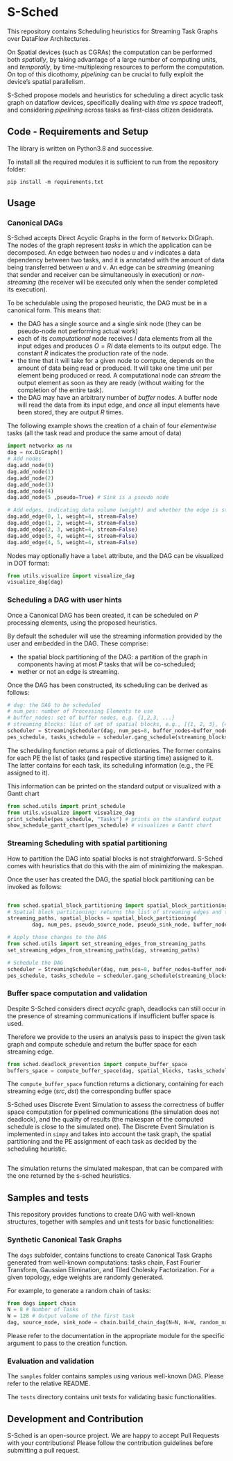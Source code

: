 # S-Sched

This repository contains Scheduling heuristics for Streaming Task Graphs over DataFlow Architectures.

On Spatial devices (such as CGRAs) the computation can be performed both _spatially_, by taking advantage
of a large number of computing units, and _temporally_, by time-multiplexing resources to perform the computation.
On top of this dicothomy, _pipelining_ can be crucial to fully exploit the device’s spatial parallelism.

S-Sched propose models and heuristics for scheduling a direct acyclic task graph on dataflow devices, specifically dealing with *time vs space* tradeoff, 
and considering  *pipelining* across tasks as first-class citizen desiderata.


##  Code - Requirements and Setup



The library is written on Python3.8 and successive.

To install all the required modules it is sufficient to run from the repository folder:

```
pip install -m requirements.txt
```


## Usage

### Canonical DAGs

S-Sched accepts Direct Acyclic Graphs in the form of `Networkx` DiGraph. 
The nodes of the graph represent *tasks* in which the application can be decomposed. 
An edge between two nodes $u$ and $v$ indicates a data dependency between two tasks, and it is annotated with the amount of data being
transferred between $u$ and $v$. An edge can be *streaming* (meaning that sender and receiver can be simultaneously in execution) or *non-streaming* (the receiver will be executed only when the sender completed its execution).

To be schedulable using the proposed heuristic, the DAG must be in a canonical form.
This means that:
- the DAG has a single source and a single sink node (they can be pseudo-node not performing actual work)
- each of its _computational_ node receives $I$ data elements from all the input edges and produces $O=RI$ data elements to its output edge. The constant $R$ indicates the production rate of the node. 
- the time that it will take for a given node to compute, depends on the amount of data being read or produced. It will take one time unit per element being produced or read. A computational node can _stream_ the output element as soon as they are ready (without waiting for the completion of the entire task).
- the DAG may have an arbitrary number of _buffer_ nodes. A buffer node will read the data from its input edge, and *once* all input elements have
been stored, they are output $R$ times.

The following example shows the creation of a chain of four *elementwise* tasks (all the task read and produce the same amout of data)

```Python
import networkx as nx
dag = nx.DiGraph()
# Add nodes 
dag.add_node(0)
dag.add_node(1)
dag.add_node(2)
dag.add_node(3)
dag.add_node(4)
dag.add_node(5 ,pseudo=True) # Sink is a pseudo node

# Add edges, indicating data volume (weight) and whether the edge is streaming or not. By default the edge is assumed to be non-streaming.
dag.add_edge(0, 1, weight=4, stream=False)
dag.add_edge(1, 2, weight=4, stream=False)
dag.add_edge(2, 3, weight=4, stream=False)
dag.add_edge(3, 4, weight=4, stream=False)
dag.add_edge(4, 5, weight=4, stream=False)
```

Nodes may optionally have a `label` attribute, and the DAG can be visualized in DOT format:

```Python
from utils.visualize import visualize_dag
visualize_dag(dag)
```

### Scheduling a DAG with user hints

Once a Canonical DAG has been created, it can be scheduled on $P$ processing elements, using the proposed heuristics.

By default the scheduler will use the streaming information provided by the user and embedded in the DAG. These comprise:
- the spatial block partitioning of the DAG: a partition of the graph in components having at most $P$ tasks that will be co-scheduled;
- wether or not an edge is streaming.

Once the DAG has been constructed, its scheduling can be derived as follows:

```Python
# dag: the DAG to be scheduled
# num_pes: number of Processing Elements to use
# buffer_nodes: set of buffer nodes, e.g. {1,2,3, ...}
# streaming_blocks: list of set of spatial blocks, e.g., [{1, 2, 3}, {4, 5, 6}]
scheduler = StreamingScheduler(dag, num_pes=8, buffer_nodes=buffer_nodes)
pes_schedule, tasks_schedule = scheduler.gang_schedule(streaming_blocks)
```

The scheduling function returns a pair of dictionaries. The former contains for each PE the list of tasks (and respective
starting time) assigned to it. The latter contains for each task, its scheduling information (e.g., the PE assigned to it).

This information can be printed on the standard output or visualized with a Gantt chart

```Python
from sched.utils import print_schedule
from utils.visualize import visualize_dag
print_schedule(pes_schedule, "Tasks") # prints on the standard output
show_schedule_gantt_chart(pes_schedule) # visualizes a Gantt chart
```



### Streaming Scheduling with spatial partitioning

How to partition the DAG into spatial blocks is not straightforward. S-Sched comes with heuristics that do this with the aim of minimizing the makespan.

Once the user has created the DAG, the spatial block partitioning can be invoked as follows:
```Python

from sched.spatial_block_partitioning import spatial_block_partitioning
# Spatial block partitioning: returns the list of streaming edges and the spatial blocks
streaming_paths, spatial_blocks = spatial_block_partitioning(
        dag, num_pes, pseudo_source_node, pseudo_sink_node, buffer_nodes=buffer_nodes)

# Apply those changes to the DAG
from sched.utils import set_streaming_edges_from_streaming_paths
set_streaming_edges_from_streaming_paths(dag, streaming_paths)

# Schedule the DAG
scheduler = StreamingScheduler(dag, num_pes=8, buffer_nodes=buffer_nodes)
pes_schedule, tasks_schedule = scheduler.gang_schedule(streaming_blocks)
```

### Buffer space computation and validation

Despite S-Sched considers direct _acyclic_ graph, deadlocks can still occur in the presence of streaming communications if insufficient buffer space is used.

Therefore we provide to the users an analysis pass to inspect the given task graph and compute schedule and return the buffer space
for each streaming edge.

```Python
from sched.deadlock_prevention import compute_buffer_space
buffers_space = compute_buffer_space(dag, spatial_blocks, tasks_schedule, source_node)
```

The `compute_buffer_space` function returns a dictionary, containing for each streaming edge $(src, dst)$ the corresponding buffer space

S-Sched uses Discrete Event Simulation to assess the correctness of buffer space computation for pipelined communications (the simulation does not deadlock), and the quality of results (the makespan of the computed schedule is close to the simulated one).
The Discrete Event Simulation is implemented in `simpy` and takes into account the task graph, the spatial partitioning and the PE assignment of each task as decided by the scheduling heuristic.

```Python
```
The simulation returns the simulated makespan, that can be compared with the one returned by the s-sched heuristics.


## Samples and tests

This repository provides functions to create DAG with well-known structures, together with samples and unit tests for basic functionalities:

### Synthetic Canonical Task Graphs

The `dags` subfolder, contains functions to create Canonical Task Graphs generated from well-known computations: tasks chain, Fast Fourier Transform, Gaussian Elimination, and Tiled Cholesky Factorization. 
For a given topology, edge weights are randomly generated.

For example, to generate a random chain of tasks:

```Python
from dags import chain
N = 8 # Number of Tasks
W = 128 # Output volume of the first task
dag, source_node, sink_node = chain.build_chain_dag(N=N, W=W, random_nodes=True)
```
Please refer to the documentation in the appropriate module for the specific argument to pass to the creation function.


### Evaluation and validation
The `samples` folder contains samples using various well-known DAG. Please refer to the relative README.

The `tests` directory contains unit tests for validating basic functionalities.


## Development and Contribution
S-Sched is an open-source project. We are happy to accept Pull Requests with your contributions! Please follow the contribution guidelines before submitting a pull request.











